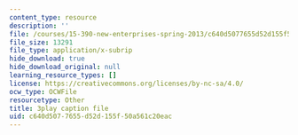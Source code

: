 ```yaml
---
content_type: resource
description: ''
file: /courses/15-390-new-enterprises-spring-2013/c640d5077655d52d155f50a561c20eac_zWgGX71Iws.srt
file_size: 13291
file_type: application/x-subrip
hide_download: true
hide_download_original: null
learning_resource_types: []
license: https://creativecommons.org/licenses/by-nc-sa/4.0/
ocw_type: OCWFile
resourcetype: Other
title: 3play caption file
uid: c640d507-7655-d52d-155f-50a561c20eac
---
```

